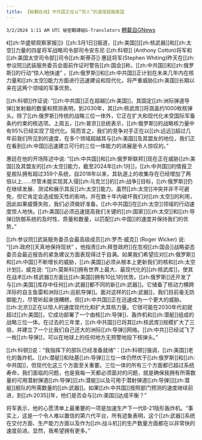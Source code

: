 ```yaml
---
title: 【秘翻在线】中共国正在以“惊人”的速度超越美国
---
```

`3/2/2024 1:11 AM UTC 秘密翻譯組G-Translators` [轉載自GNews](https://gnews.org/articles/2357873)



《[[zh:华盛顿观察家报]]》[[zh:3月1日]]报道，[[zh:美国]][[zh:核武器]]和[[zh:太空]]力量的四星将军战略司令部司令安东尼·[[zh:科顿]] (Anthony Cotton)将军和[[zh:美国太空司令部]]司令[[zh:斯蒂芬]]·惠廷将军(Stephen Whiting)昨天在[[zh:参议院]]武装服务委员会面前作证时警告[[zh:国会]]称，[[zh:中共国]]和[[zh:俄罗斯]]的行动“惊人地快速” ，[[zh:俄罗斯]]和[[zh:中共国]]正计划在未来几年内在核力量和[[zh:太空]]能力方面进行迅速建设和现代化，将严重威胁[[zh:美国]]长期以来在这两个领域的军事优势。

[[zh:科顿]]作证说: “[[zh:中共国]]正在超越[[zh:美国]]，其固定[[zh:洲际弹道导弹]]发射器的数量和预测表明，到2030年，其[[zh:核武库]]将涵盖约1000枚核弹头。除了[[zh:俄罗斯]]传统的战略三位一体外，它正在扩大和现代化未受国际军备条约约束的核选项。上周五，[[zh:普京]]总统表示，[[zh:俄罗斯]]的战略核力量中有95%已经实现了现代化。简而言之，我们的竞争对手正在以[[zh:远远]]超过几年前我们所见到的速度，在多个领域超越其与[[zh:美国]]及其盟友的地位，我们正在看到[[zh:中国]]迅速建立可行的三位一体能力的进展是令人惊叹的。”

惠廷在他的开场陈述中说: “[[zh:中共国]]和[[zh:俄罗斯联邦]]现在正在威胁[[zh:美国]]及其盟友的[[zh:太空]]能力，截至2024年[[zh:1月]]，[[zh:中共国]]的情报卫星舰队拥有超过359个系统，自2018年以来，其轨道上的收集存在已经增加了两倍以上……尽管未能实现其入侵[[zh:乌克兰]]的[[zh:战争]]目标，[[zh:俄罗斯]]仍在继续发展、测试和展示其反[[zh:太空]]能力。虽然[[zh:太空]]冲突并非不可避免，但它肯定会造成毁灭性的影响，并在数十年内破坏我们对[[zh:太空]]的利用，因此如果威慑失败，我们必须做好准备。[[zh:中共国]]在[[zh:太空]]领域的行动速度惊人地快。[[zh:美国]]必须迅速提高我们关键的[[zh:国家]][[zh:太空]]和[[zh:导弹]]防御系统的及时性、质量和数量，以匹配[[zh:中国]]的速度并保持我们的优势。”

[[zh:参议院]]武装服务委员会最高级成员[[zh:罗杰·威克]] (Roger Wicker) 说: “[[zh:政府]]天真地保持现状” ，他指责[[zh:拜登政府]]在忽视[[zh:国会]]战略姿态委员会最近报告的紧急建议方面表现得过于自满。如果我们希望应对[[zh:俄罗斯]]和[[zh:中国]]不断增长的威胁，[[zh:美国]]必须从根本上更新我们的核和[[zh:太空计划]]，威克说: “[[zh:莫斯科]]拥有世界上最大、最现代化的[[zh:核武库]]，使其在战术[[zh:核武器]]方面比[[zh:美国]]拥有10比1的优势。[[zh:俄罗斯]]还开发了与[[zh:美国]]库存中任何[[zh:武器]]都不同的新[[zh:武器]]。它储备了核动力横跨洋际的自主鱼雷和洲际[[zh:巡航导弹]]。面对这样的[[zh:武器]]，我们目前毫无防御能力，尽管听起来很糟糕，但[[zh:中共国]]正在迅速成为一个更大的威胁。[[zh:北京]]正在以惊人的速度现代化和扩大其核力量。它很可能在2030年代初就超过[[zh:美国]]，它成功部署了一个由核[[zh:导弹]]、轰炸机和[[zh:潜艇]]组成的战略三位一体。在过去的三年里，[[zh:中共国]]已将其[[zh:核武库]]规模扩大了三倍，并建立了一个比我们自己还大的洲际[[zh:导弹]]网络。[[zh:中共]]已经试飞了一枚[[zh:导弹]]，可以在地球上的任何地方无预警地投下核弹头。”

[[zh:科顿]]说：“我指挥下的部队已经准备就绪”：[[zh:科顿]]强调，[[zh:美国]]老化的轰炸机、[[zh:潜艇]]和陆基[[zh:导弹]]三位一体仍然优于[[zh:俄罗斯]]和[[zh:中共国]]，但现代化这三个方面至关重要。三位一体的所有三个方面都已超过系统寿命，我们面临的问题，也是我每一天都必须面对的问题，就是确保我拥有所需数量的可用潜射弹道[[zh:导弹]][[zh:潜艇]]以及可用于潜射弹道[[zh:导弹]][[zh:潜艇]]舰队的所需数量的[[zh:武器]]。如果[[zh:中共国]]按照部门预测的速度继续前进，到[[zh:2035]]年，他们是否会与[[zh:美国]]达成平衡？” 

将军表示，他的心愿清单上最重要的一项是加速生产下一代B-21隐形轰炸机。“事实上，这是一个令人难以置信的第六代平台，所有迹象表明，这个[[zh:武器]]系统在交付方面、生产能力方面以及作为[[zh:战斗机]]的生产数量方面都在以非常快的速度前进。显然，我希望拥有更多。”
